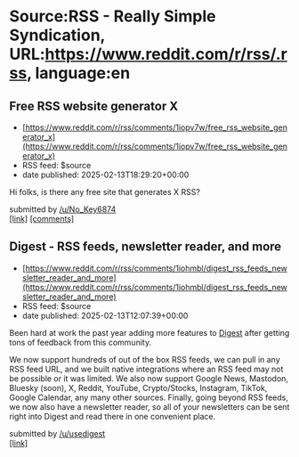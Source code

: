 # Source:RSS - Really Simple Syndication, URL:https://www.reddit.com/r/rss/.rss, language:en

## Free RSS website generator X
 - [https://www.reddit.com/r/rss/comments/1iopv7w/free_rss_website_generator_x](https://www.reddit.com/r/rss/comments/1iopv7w/free_rss_website_generator_x)
 - RSS feed: $source
 - date published: 2025-02-13T18:29:20+00:00

<!-- SC_OFF --><div class="md"><p>Hi folks, is there any free site that generates X RSS?</p> </div><!-- SC_ON --> &#32; submitted by &#32; <a href="https://www.reddit.com/user/No_Key6874"> /u/No_Key6874 </a> <br/> <span><a href="https://www.reddit.com/r/rss/comments/1iopv7w/free_rss_website_generator_x/">[link]</a></span> &#32; <span><a href="https://www.reddit.com/r/rss/comments/1iopv7w/free_rss_website_generator_x/">[comments]</a></span>

## Digest - RSS feeds, newsletter reader, and more
 - [https://www.reddit.com/r/rss/comments/1iohmbl/digest_rss_feeds_newsletter_reader_and_more](https://www.reddit.com/r/rss/comments/1iohmbl/digest_rss_feeds_newsletter_reader_and_more)
 - RSS feed: $source
 - date published: 2025-02-13T12:07:39+00:00

<!-- SC_OFF --><div class="md"><p>Been hard at work the past year adding more features to <a href="https://usedigest.com">Digest</a> after getting tons of feedback from this community.</p> <p>We now support hundreds of out of the box RSS feeds, we can pull in any RSS feed URL, and we built native integrations where an RSS feed may not be possible or it was limited. We also now support Google News, Mastodon, Bluesky (soon), X, Reddit, YouTube, Crypto/Stocks, Instagram, TikTok, Google Calendar, any many other sources. Finally, going beyond RSS feeds, we now also have a newsletter reader, so all of your newsletters can be sent right into Digest and read there in one convenient place. </p> </div><!-- SC_ON --> &#32; submitted by &#32; <a href="https://www.reddit.com/user/usedigest"> /u/usedigest </a> <br/> <span><a href="https://www.reddit.com/r/rss/comments/1iohmbl/digest_rss_feeds_newsletter_reader_and_more/">[link]</a></span> &#32; <span><a href="https://www.reddit.com/r/rss/comments/

